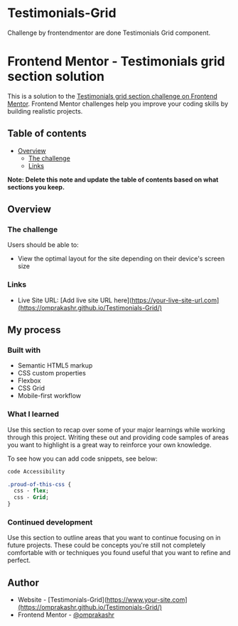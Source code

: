 # Testimonials-Grid
Challenge by frontendmentor are done Testimonials Grid component. 
# Frontend Mentor - Testimonials grid section solution

This is a solution to the [Testimonials grid section challenge on Frontend Mentor](https://www.frontendmentor.io/challenges/testimonials-grid-section-Nnw6J7Un7). Frontend Mentor challenges help you improve your coding skills by building realistic projects. 

## Table of contents

- [Overview](#overview)
  - [The challenge](#the-challenge) 
  - [Links](#links)
 

**Note: Delete this note and update the table of contents based on what sections you keep.**

## Overview

### The challenge

Users should be able to:

- View the optimal layout for the site depending on their device's screen size

### Links

 
- Live Site URL: [Add live site URL here](https://your-live-site-url.com](https://omprakashr.github.io/Testimonials-Grid/)

## My process

### Built with

- Semantic HTML5 markup
- CSS custom properties
- Flexbox
- CSS Grid
- Mobile-first workflow 
 
 
### What I learned

Use this section to recap over some of your major learnings while working through this project. Writing these out and providing code samples of areas you want to highlight is a great way to reinforce your own knowledge.

To see how you can add code snippets, see below:

```html
code Accessibility 
```
```css
.proud-of-this-css {
  css - flex;
  css - Grid;
}
```
 

### Continued development

Use this section to outline areas that you want to continue focusing on in future projects. These could be concepts you're still not completely comfortable with or techniques you found useful that you want to refine and perfect.
 
## Author

- Website - [Testimonials-Grid](https://www.your-site.com](https://omprakashr.github.io/Testimonials-Grid/)
- Frontend Mentor - [@omprakashr](https://www.frontendmentor.io/profile/omprakashr)
 
  
 
